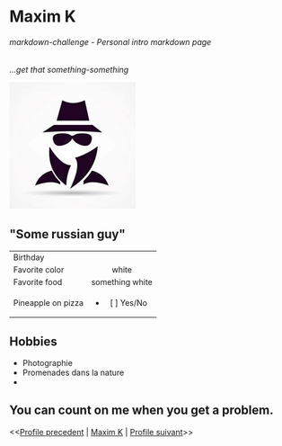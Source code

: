 # Maxim K

###### markdown-challenge - Personal intro markdown page

*...get that something-something*

![alt text](someguy.jpg "Some guy")

## "Some russian guy"

|     |               | 
| -------------   |:-------------:| 
| Birthday        |               |
| Favorite color  | white          
| Favorite food   | something white              
| Pineapple on pizza  | <ul><li>[ ] Yes/No</li></ul>

## Hobbies
* Photographie
* Promenades dans la nature
* 
## You can count on me when you get a problem.

<<[Profile precedent](https://github.com/JeanChristopheM/markdown-challenge) | [Maxim K](https://github.com/coreinside5/markdown-challenge) | [Profile suivant](https://github.com/Mika215/markdown-challange)>>
